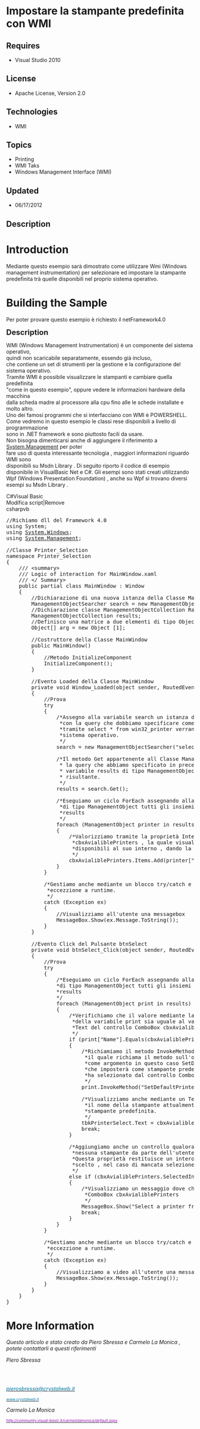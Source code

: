 # Impostare la stampante predefinita con WMI
## Requires
- Visual Studio 2010
## License
- Apache License, Version 2.0
## Technologies
- WMI
## Topics
- Printing
- WMI Taks
- Windows Management Interface (WMI)
## Updated
- 06/17/2012
## Description

<h1>Introduction</h1>
<p>Mediante questo esempio sar&agrave; dimostrato come utilizzare Wmi (Windows management instrumentation) per selezionare ed impostare la stampante predefinita tr&agrave; quelle disponibili nel proprio sistema operativo.</p>
<h1><span>Building the Sample</span></h1>
<p>Per poter provare questo esempio &egrave; richiesto il netFramework4.0</p>
<p><span style="font-size:20px; font-weight:bold">Description</span></p>
<p>WMI (Windows Management Instrumentation) &egrave; un componente del sistema operativo,
<br>
quindi non scaricabile separatamente, essendo gi&agrave; incluso, <br>
che contiene un set di strumenti per la gestione e la configurazione del sistema operativo.
<br>
Tramite WMI &egrave; possibile visualizzare le stampanti e cambiare quella predefinita
<br>
&quot;come in questo esempio&quot;, oppure vedere le informazioni hardware della macchina <br>
dalla scheda madre al processore alla cpu fino alle le schede installate e molto altro.<br>
Uno dei famosi programmi che si interfacciano con WMI &egrave; POWERSHELL.<br>
Come vedremo in questo esempio le classi rese disponibili a livello di programmazione
<br>
sono in .NET framework e sono piuttosto facili da usare. <br>
Non bisogna dimenticarsi anche di aggiungere il riferimento a <a class="libraryLink" href="http://msdn.microsoft.com/it-IT/library/System.Management.aspx" target="_blank" title="Auto generated link to System.Management">System.Management</a> per poter<br>
fare uso di questa interessante tecnologia , maggiori informazioni riguardo WMI sono<br>
disponibili su Msdn Library . Di seguito riporto il codice di esempio disponibile in VisualBasic Net e C#. Gli esempi sono stati creati utilizzando Wpf (Windows Presentation Foundation) , anche su Wpf si trovano diversi esempi su Msdn Library .</p>
<div class="scriptcode">
<div class="pluginEditHolder" pluginCommand="mceScriptCode">
<div class="title"><span>C#</span><span>Visual Basic</span></div>
<div class="pluginLinkHolder"><span class="pluginEditHolderLink">Modifica script</span>|<span class="pluginRemoveHolderLink">Remove</span></div>
<span class="hidden">csharp</span><span class="hidden">vb</span>


<div class="preview">
<pre class="js"><span class="js__sl_comment">//Richiamo&nbsp;dll&nbsp;del&nbsp;Framework&nbsp;4.0</span>&nbsp;
using&nbsp;System;&nbsp;
using&nbsp;<a class="libraryLink" href="http://msdn.microsoft.com/it-IT/library/System.Windows.aspx" target="_blank" title="Auto generated link to System.Windows">System.Windows</a>;&nbsp;
using&nbsp;<a class="libraryLink" href="http://msdn.microsoft.com/it-IT/library/System.Management.aspx" target="_blank" title="Auto generated link to System.Management">System.Management</a>;&nbsp;
&nbsp;
<span class="js__sl_comment">//Classe&nbsp;Printer_Selection</span>&nbsp;
namespace&nbsp;Printer_Selection&nbsp;
<span class="js__brace">{</span>&nbsp;
&nbsp;&nbsp;&nbsp;&nbsp;<span class="js__sl_comment">///&nbsp;&lt;summary&gt;</span>&nbsp;
&nbsp;&nbsp;&nbsp;&nbsp;<span class="js__sl_comment">///&nbsp;Logic&nbsp;of&nbsp;interaction&nbsp;for&nbsp;MainWindow.xaml</span>&nbsp;
&nbsp;&nbsp;&nbsp;&nbsp;<span class="js__sl_comment">///&nbsp;&lt;/&nbsp;Summary&gt;</span>&nbsp;
&nbsp;&nbsp;&nbsp;&nbsp;public&nbsp;partial&nbsp;class&nbsp;MainWindow&nbsp;:&nbsp;Window&nbsp;
&nbsp;&nbsp;&nbsp;&nbsp;<span class="js__brace">{</span>&nbsp;
&nbsp;&nbsp;&nbsp;&nbsp;&nbsp;&nbsp;&nbsp;&nbsp;<span class="js__sl_comment">//Dichiarazione&nbsp;di&nbsp;una&nbsp;nuova&nbsp;istanza&nbsp;della&nbsp;Classe&nbsp;ManagementObjectSearcher</span>&nbsp;
&nbsp;&nbsp;&nbsp;&nbsp;&nbsp;&nbsp;&nbsp;&nbsp;ManagementObjectSearcher&nbsp;search&nbsp;=&nbsp;<span class="js__operator">new</span>&nbsp;ManagementObjectSearcher();&nbsp;
&nbsp;&nbsp;&nbsp;&nbsp;&nbsp;&nbsp;&nbsp;&nbsp;<span class="js__sl_comment">//Dichiarazione&nbsp;classe&nbsp;ManagementObjectCollection&nbsp;Rappresenta&nbsp;insiemi&nbsp;diversi&nbsp;di&nbsp;oggetti&nbsp;di&nbsp;gestione&nbsp;recuperati&nbsp;tramite&nbsp;wmi</span>&nbsp;
&nbsp;&nbsp;&nbsp;&nbsp;&nbsp;&nbsp;&nbsp;&nbsp;ManagementObjectCollection&nbsp;results;&nbsp;
&nbsp;&nbsp;&nbsp;&nbsp;&nbsp;&nbsp;&nbsp;&nbsp;<span class="js__sl_comment">//Definisco&nbsp;una&nbsp;matrice&nbsp;a&nbsp;due&nbsp;elementi&nbsp;di&nbsp;tipo&nbsp;Object</span>&nbsp;
&nbsp;&nbsp;&nbsp;&nbsp;&nbsp;&nbsp;&nbsp;&nbsp;<span class="js__object">Object</span>[]&nbsp;arg&nbsp;=&nbsp;<span class="js__operator">new</span>&nbsp;<span class="js__object">Object</span>&nbsp;[<span class="js__num">1</span>];&nbsp;
&nbsp;
&nbsp;&nbsp;&nbsp;&nbsp;&nbsp;&nbsp;&nbsp;&nbsp;<span class="js__sl_comment">//Costruttore&nbsp;della&nbsp;Classe&nbsp;MainWindow</span>&nbsp;
&nbsp;&nbsp;&nbsp;&nbsp;&nbsp;&nbsp;&nbsp;&nbsp;public&nbsp;MainWindow()&nbsp;
&nbsp;&nbsp;&nbsp;&nbsp;&nbsp;&nbsp;&nbsp;&nbsp;<span class="js__brace">{</span>&nbsp;
&nbsp;&nbsp;&nbsp;&nbsp;&nbsp;&nbsp;&nbsp;&nbsp;&nbsp;&nbsp;&nbsp;&nbsp;<span class="js__sl_comment">//Metodo&nbsp;InitializeComponent</span>&nbsp;
&nbsp;&nbsp;&nbsp;&nbsp;&nbsp;&nbsp;&nbsp;&nbsp;&nbsp;&nbsp;&nbsp;&nbsp;InitializeComponent();&nbsp;
&nbsp;&nbsp;&nbsp;&nbsp;&nbsp;&nbsp;&nbsp;&nbsp;<span class="js__brace">}</span>&nbsp;
&nbsp;
&nbsp;&nbsp;&nbsp;&nbsp;&nbsp;&nbsp;&nbsp;&nbsp;<span class="js__sl_comment">//Evento&nbsp;Loaded&nbsp;della&nbsp;Classe&nbsp;MainWindow</span>&nbsp;
&nbsp;&nbsp;&nbsp;&nbsp;&nbsp;&nbsp;&nbsp;&nbsp;private&nbsp;<span class="js__operator">void</span>&nbsp;Window_Loaded(object&nbsp;sender,&nbsp;RoutedEventArgs&nbsp;e)&nbsp;
&nbsp;&nbsp;&nbsp;&nbsp;&nbsp;&nbsp;&nbsp;&nbsp;<span class="js__brace">{</span>&nbsp;
&nbsp;&nbsp;&nbsp;&nbsp;&nbsp;&nbsp;&nbsp;&nbsp;&nbsp;&nbsp;&nbsp;&nbsp;<span class="js__sl_comment">//Prova</span>&nbsp;
&nbsp;&nbsp;&nbsp;&nbsp;&nbsp;&nbsp;&nbsp;&nbsp;&nbsp;&nbsp;&nbsp;&nbsp;<span class="js__statement">try</span>&nbsp;
&nbsp;&nbsp;&nbsp;&nbsp;&nbsp;&nbsp;&nbsp;&nbsp;&nbsp;&nbsp;&nbsp;&nbsp;<span class="js__brace">{</span>&nbsp;
&nbsp;&nbsp;&nbsp;&nbsp;&nbsp;&nbsp;&nbsp;&nbsp;&nbsp;&nbsp;&nbsp;&nbsp;&nbsp;&nbsp;&nbsp;&nbsp;<span class="js__ml_comment">/*Assegno&nbsp;alla&nbsp;variabile&nbsp;search&nbsp;un&nbsp;istanza&nbsp;della&nbsp;classe&nbsp;ManagementObjectSearcher&nbsp;
&nbsp;&nbsp;&nbsp;&nbsp;&nbsp;&nbsp;&nbsp;&nbsp;&nbsp;&nbsp;&nbsp;&nbsp;&nbsp;&nbsp;&nbsp;&nbsp;&nbsp;*con&nbsp;la&nbsp;query&nbsp;che&nbsp;dobbiamo&nbsp;specificare&nbsp;come&nbsp;parametro&nbsp;,&nbsp;in&nbsp;questo&nbsp;caso&nbsp;
&nbsp;&nbsp;&nbsp;&nbsp;&nbsp;&nbsp;&nbsp;&nbsp;&nbsp;&nbsp;&nbsp;&nbsp;&nbsp;&nbsp;&nbsp;&nbsp;&nbsp;*tramite&nbsp;select&nbsp;*&nbsp;from&nbsp;win32_printer&nbsp;verranno&nbsp;ricercate&nbsp;tutte&nbsp;le&nbsp;stampanti&nbsp;disponibili&nbsp;ed&nbsp;installate&nbsp;nel&nbsp;
&nbsp;&nbsp;&nbsp;&nbsp;&nbsp;&nbsp;&nbsp;&nbsp;&nbsp;&nbsp;&nbsp;&nbsp;&nbsp;&nbsp;&nbsp;&nbsp;&nbsp;*sistema&nbsp;operativo.&nbsp;
&nbsp;&nbsp;&nbsp;&nbsp;&nbsp;&nbsp;&nbsp;&nbsp;&nbsp;&nbsp;&nbsp;&nbsp;&nbsp;&nbsp;&nbsp;&nbsp;&nbsp;*/</span>&nbsp;
&nbsp;&nbsp;&nbsp;&nbsp;&nbsp;&nbsp;&nbsp;&nbsp;&nbsp;&nbsp;&nbsp;&nbsp;&nbsp;&nbsp;&nbsp;&nbsp;search&nbsp;=&nbsp;<span class="js__operator">new</span>&nbsp;ManagementObjectSearcher(<span class="js__string">&quot;select&nbsp;*&nbsp;from&nbsp;win32_printer&quot;</span>);&nbsp;
&nbsp;
&nbsp;&nbsp;&nbsp;&nbsp;&nbsp;&nbsp;&nbsp;&nbsp;&nbsp;&nbsp;&nbsp;&nbsp;&nbsp;&nbsp;&nbsp;&nbsp;<span class="js__ml_comment">/*Il&nbsp;metodo&nbsp;Get&nbsp;appartenente&nbsp;all&nbsp;Classe&nbsp;ManagementObjectSearcher&nbsp;richiama&nbsp;
&nbsp;&nbsp;&nbsp;&nbsp;&nbsp;&nbsp;&nbsp;&nbsp;&nbsp;&nbsp;&nbsp;&nbsp;&nbsp;&nbsp;&nbsp;&nbsp;&nbsp;*&nbsp;la&nbsp;query&nbsp;che&nbsp;abbiamo&nbsp;specificato&nbsp;in&nbsp;precedenza&nbsp;in&nbsp;modo&nbsp;da&nbsp;valorizzare&nbsp;la&nbsp;&nbsp;
&nbsp;&nbsp;&nbsp;&nbsp;&nbsp;&nbsp;&nbsp;&nbsp;&nbsp;&nbsp;&nbsp;&nbsp;&nbsp;&nbsp;&nbsp;&nbsp;&nbsp;*&nbsp;variabile&nbsp;results&nbsp;di&nbsp;tipo&nbsp;ManagementObjectCollection&nbsp;con&nbsp;tutto&nbsp;l'insieme&nbsp;&nbsp;
&nbsp;&nbsp;&nbsp;&nbsp;&nbsp;&nbsp;&nbsp;&nbsp;&nbsp;&nbsp;&nbsp;&nbsp;&nbsp;&nbsp;&nbsp;&nbsp;&nbsp;*&nbsp;risultante.&nbsp;
&nbsp;&nbsp;&nbsp;&nbsp;&nbsp;&nbsp;&nbsp;&nbsp;&nbsp;&nbsp;&nbsp;&nbsp;&nbsp;&nbsp;&nbsp;&nbsp;&nbsp;*/</span>&nbsp;
&nbsp;&nbsp;&nbsp;&nbsp;&nbsp;&nbsp;&nbsp;&nbsp;&nbsp;&nbsp;&nbsp;&nbsp;&nbsp;&nbsp;&nbsp;&nbsp;results&nbsp;=&nbsp;search.Get();&nbsp;
&nbsp;
&nbsp;&nbsp;&nbsp;&nbsp;&nbsp;&nbsp;&nbsp;&nbsp;&nbsp;&nbsp;&nbsp;&nbsp;&nbsp;&nbsp;&nbsp;&nbsp;<span class="js__ml_comment">/*Eseguiamo&nbsp;un&nbsp;ciclo&nbsp;ForEach&nbsp;assegnando&nbsp;alla&nbsp;variabile&nbsp;printer&nbsp;
&nbsp;&nbsp;&nbsp;&nbsp;&nbsp;&nbsp;&nbsp;&nbsp;&nbsp;&nbsp;&nbsp;&nbsp;&nbsp;&nbsp;&nbsp;&nbsp;&nbsp;*di&nbsp;tipo&nbsp;ManagementObject&nbsp;tutti&nbsp;gli&nbsp;insiemi&nbsp;collection&nbsp;della&nbsp;variabile&nbsp;
&nbsp;&nbsp;&nbsp;&nbsp;&nbsp;&nbsp;&nbsp;&nbsp;&nbsp;&nbsp;&nbsp;&nbsp;&nbsp;&nbsp;&nbsp;&nbsp;&nbsp;*results&nbsp;
&nbsp;&nbsp;&nbsp;&nbsp;&nbsp;&nbsp;&nbsp;&nbsp;&nbsp;&nbsp;&nbsp;&nbsp;&nbsp;&nbsp;&nbsp;&nbsp;&nbsp;*/</span>&nbsp;
&nbsp;&nbsp;&nbsp;&nbsp;&nbsp;&nbsp;&nbsp;&nbsp;&nbsp;&nbsp;&nbsp;&nbsp;&nbsp;&nbsp;&nbsp;&nbsp;foreach&nbsp;(ManagementObject&nbsp;printer&nbsp;<span class="js__operator">in</span>&nbsp;results)&nbsp;
&nbsp;&nbsp;&nbsp;&nbsp;&nbsp;&nbsp;&nbsp;&nbsp;&nbsp;&nbsp;&nbsp;&nbsp;&nbsp;&nbsp;&nbsp;&nbsp;<span class="js__brace">{</span>&nbsp;
&nbsp;&nbsp;&nbsp;&nbsp;&nbsp;&nbsp;&nbsp;&nbsp;&nbsp;&nbsp;&nbsp;&nbsp;&nbsp;&nbsp;&nbsp;&nbsp;&nbsp;&nbsp;&nbsp;&nbsp;<span class="js__ml_comment">/*Valorizziamo&nbsp;tramite&nbsp;la&nbsp;propriet&agrave;&nbsp;Intems&nbsp;ed&nbsp;il&nbsp;metodo&nbsp;Add&nbsp;la&nbsp;ComboBox&nbsp;
&nbsp;&nbsp;&nbsp;&nbsp;&nbsp;&nbsp;&nbsp;&nbsp;&nbsp;&nbsp;&nbsp;&nbsp;&nbsp;&nbsp;&nbsp;&nbsp;&nbsp;&nbsp;&nbsp;&nbsp;&nbsp;*cbxAvialiblePrinters&nbsp;,&nbsp;la&nbsp;quale&nbsp;visualizzer&agrave;&nbsp;tutte&nbsp;la&nbsp;stampanti&nbsp;&nbsp;
&nbsp;&nbsp;&nbsp;&nbsp;&nbsp;&nbsp;&nbsp;&nbsp;&nbsp;&nbsp;&nbsp;&nbsp;&nbsp;&nbsp;&nbsp;&nbsp;&nbsp;&nbsp;&nbsp;&nbsp;&nbsp;*disponibili&nbsp;al&nbsp;suo&nbsp;interno&nbsp;,&nbsp;dando&nbsp;la&nbsp;possibilit&agrave;&nbsp;di&nbsp;poterle&nbsp;selezionare.&nbsp;
&nbsp;&nbsp;&nbsp;&nbsp;&nbsp;&nbsp;&nbsp;&nbsp;&nbsp;&nbsp;&nbsp;&nbsp;&nbsp;&nbsp;&nbsp;&nbsp;&nbsp;&nbsp;&nbsp;&nbsp;&nbsp;*/</span>&nbsp;
&nbsp;&nbsp;&nbsp;&nbsp;&nbsp;&nbsp;&nbsp;&nbsp;&nbsp;&nbsp;&nbsp;&nbsp;&nbsp;&nbsp;&nbsp;&nbsp;&nbsp;&nbsp;&nbsp;&nbsp;cbxAvialiblePrinters.Items.Add(printer[<span class="js__string">&quot;Name&quot;</span>]);&nbsp;
&nbsp;&nbsp;&nbsp;&nbsp;&nbsp;&nbsp;&nbsp;&nbsp;&nbsp;&nbsp;&nbsp;&nbsp;&nbsp;&nbsp;&nbsp;&nbsp;<span class="js__brace">}</span>&nbsp;
&nbsp;&nbsp;&nbsp;&nbsp;&nbsp;&nbsp;&nbsp;&nbsp;&nbsp;&nbsp;&nbsp;&nbsp;<span class="js__brace">}</span>&nbsp;
&nbsp;
&nbsp;&nbsp;&nbsp;&nbsp;&nbsp;&nbsp;&nbsp;&nbsp;&nbsp;&nbsp;&nbsp;&nbsp;<span class="js__ml_comment">/*Gestiamo&nbsp;anche&nbsp;mediante&nbsp;un&nbsp;blocco&nbsp;try/catch&nbsp;e&nbsp;la&nbsp;classe&nbsp;Exception&nbsp;un&nbsp;eventuale&nbsp;
&nbsp;&nbsp;&nbsp;&nbsp;&nbsp;&nbsp;&nbsp;&nbsp;&nbsp;&nbsp;&nbsp;&nbsp;&nbsp;*eccezzione&nbsp;a&nbsp;runtime.&nbsp;&nbsp;&nbsp;
&nbsp;&nbsp;&nbsp;&nbsp;&nbsp;&nbsp;&nbsp;&nbsp;&nbsp;&nbsp;&nbsp;&nbsp;&nbsp;*/</span>&nbsp;
&nbsp;&nbsp;&nbsp;&nbsp;&nbsp;&nbsp;&nbsp;&nbsp;&nbsp;&nbsp;&nbsp;&nbsp;<span class="js__statement">catch</span>&nbsp;(Exception&nbsp;ex)&nbsp;
&nbsp;&nbsp;&nbsp;&nbsp;&nbsp;&nbsp;&nbsp;&nbsp;&nbsp;&nbsp;&nbsp;&nbsp;<span class="js__brace">{</span>&nbsp;
&nbsp;&nbsp;&nbsp;&nbsp;&nbsp;&nbsp;&nbsp;&nbsp;&nbsp;&nbsp;&nbsp;&nbsp;&nbsp;&nbsp;&nbsp;&nbsp;<span class="js__sl_comment">//Visualizziamo&nbsp;all'utente&nbsp;una&nbsp;messagebox</span>&nbsp;
&nbsp;&nbsp;&nbsp;&nbsp;&nbsp;&nbsp;&nbsp;&nbsp;&nbsp;&nbsp;&nbsp;&nbsp;&nbsp;&nbsp;&nbsp;&nbsp;MessageBox.Show(ex.Message.ToString());&nbsp;
&nbsp;&nbsp;&nbsp;&nbsp;&nbsp;&nbsp;&nbsp;&nbsp;&nbsp;&nbsp;&nbsp;&nbsp;<span class="js__brace">}</span>&nbsp;
&nbsp;&nbsp;&nbsp;&nbsp;&nbsp;&nbsp;&nbsp;&nbsp;<span class="js__brace">}</span>&nbsp;
&nbsp;
&nbsp;&nbsp;&nbsp;&nbsp;&nbsp;&nbsp;&nbsp;&nbsp;<span class="js__sl_comment">//Evento&nbsp;Click&nbsp;del&nbsp;Pulsante&nbsp;btnSelect</span>&nbsp;
&nbsp;&nbsp;&nbsp;&nbsp;&nbsp;&nbsp;&nbsp;&nbsp;private&nbsp;<span class="js__operator">void</span>&nbsp;btnSelect_Click(object&nbsp;sender,&nbsp;RoutedEventArgs&nbsp;e)&nbsp;
&nbsp;&nbsp;&nbsp;&nbsp;&nbsp;&nbsp;&nbsp;&nbsp;<span class="js__brace">{</span>&nbsp;
&nbsp;&nbsp;&nbsp;&nbsp;&nbsp;&nbsp;&nbsp;&nbsp;&nbsp;&nbsp;&nbsp;&nbsp;<span class="js__sl_comment">//Prova</span>&nbsp;
&nbsp;&nbsp;&nbsp;&nbsp;&nbsp;&nbsp;&nbsp;&nbsp;&nbsp;&nbsp;&nbsp;&nbsp;<span class="js__statement">try</span>&nbsp;
&nbsp;&nbsp;&nbsp;&nbsp;&nbsp;&nbsp;&nbsp;&nbsp;&nbsp;&nbsp;&nbsp;&nbsp;<span class="js__brace">{</span>&nbsp;
&nbsp;&nbsp;&nbsp;&nbsp;&nbsp;&nbsp;&nbsp;&nbsp;&nbsp;&nbsp;&nbsp;&nbsp;&nbsp;&nbsp;&nbsp;&nbsp;<span class="js__ml_comment">/*Eseguiamo&nbsp;un&nbsp;ciclo&nbsp;ForEach&nbsp;assegnando&nbsp;alla&nbsp;variabile&nbsp;printer&nbsp;
&nbsp;&nbsp;&nbsp;&nbsp;&nbsp;&nbsp;&nbsp;&nbsp;&nbsp;&nbsp;&nbsp;&nbsp;&nbsp;&nbsp;&nbsp;&nbsp;*di&nbsp;tipo&nbsp;ManagementObject&nbsp;tutti&nbsp;gli&nbsp;insiemi&nbsp;collection&nbsp;della&nbsp;variabile&nbsp;
&nbsp;&nbsp;&nbsp;&nbsp;&nbsp;&nbsp;&nbsp;&nbsp;&nbsp;&nbsp;&nbsp;&nbsp;&nbsp;&nbsp;&nbsp;&nbsp;*results&nbsp;
&nbsp;&nbsp;&nbsp;&nbsp;&nbsp;&nbsp;&nbsp;&nbsp;&nbsp;&nbsp;&nbsp;&nbsp;&nbsp;&nbsp;&nbsp;&nbsp;*/</span>&nbsp;
&nbsp;&nbsp;&nbsp;&nbsp;&nbsp;&nbsp;&nbsp;&nbsp;&nbsp;&nbsp;&nbsp;&nbsp;&nbsp;&nbsp;&nbsp;&nbsp;foreach&nbsp;(ManagementObject&nbsp;print&nbsp;<span class="js__operator">in</span>&nbsp;results)&nbsp;
&nbsp;&nbsp;&nbsp;&nbsp;&nbsp;&nbsp;&nbsp;&nbsp;&nbsp;&nbsp;&nbsp;&nbsp;&nbsp;&nbsp;&nbsp;&nbsp;<span class="js__brace">{</span>&nbsp;
&nbsp;&nbsp;&nbsp;&nbsp;&nbsp;&nbsp;&nbsp;&nbsp;&nbsp;&nbsp;&nbsp;&nbsp;&nbsp;&nbsp;&nbsp;&nbsp;&nbsp;&nbsp;&nbsp;&nbsp;<span class="js__ml_comment">/*Verifichiamo&nbsp;che&nbsp;il&nbsp;valore&nbsp;mediante&nbsp;la&nbsp;propriet&agrave;&nbsp;Name&nbsp;&nbsp;
&nbsp;&nbsp;&nbsp;&nbsp;&nbsp;&nbsp;&nbsp;&nbsp;&nbsp;&nbsp;&nbsp;&nbsp;&nbsp;&nbsp;&nbsp;&nbsp;&nbsp;&nbsp;&nbsp;&nbsp;&nbsp;*della&nbsp;variabile&nbsp;print&nbsp;sia&nbsp;uguale&nbsp;al&nbsp;valore&nbsp;della&nbsp;propriet&agrave;&nbsp;&nbsp;
&nbsp;&nbsp;&nbsp;&nbsp;&nbsp;&nbsp;&nbsp;&nbsp;&nbsp;&nbsp;&nbsp;&nbsp;&nbsp;&nbsp;&nbsp;&nbsp;&nbsp;&nbsp;&nbsp;&nbsp;&nbsp;*Text&nbsp;del&nbsp;controllo&nbsp;ComboBox&nbsp;cbxAvialiblePrinters&nbsp;
&nbsp;&nbsp;&nbsp;&nbsp;&nbsp;&nbsp;&nbsp;&nbsp;&nbsp;&nbsp;&nbsp;&nbsp;&nbsp;&nbsp;&nbsp;&nbsp;&nbsp;&nbsp;&nbsp;&nbsp;&nbsp;*/</span>&nbsp;
&nbsp;&nbsp;&nbsp;&nbsp;&nbsp;&nbsp;&nbsp;&nbsp;&nbsp;&nbsp;&nbsp;&nbsp;&nbsp;&nbsp;&nbsp;&nbsp;&nbsp;&nbsp;&nbsp;&nbsp;<span class="js__statement">if</span>&nbsp;(print[<span class="js__string">&quot;Name&quot;</span>].Equals(cbxAvialiblePrinters.Text))&nbsp;
&nbsp;&nbsp;&nbsp;&nbsp;&nbsp;&nbsp;&nbsp;&nbsp;&nbsp;&nbsp;&nbsp;&nbsp;&nbsp;&nbsp;&nbsp;&nbsp;&nbsp;&nbsp;&nbsp;&nbsp;<span class="js__brace">{</span>&nbsp;
&nbsp;&nbsp;&nbsp;&nbsp;&nbsp;&nbsp;&nbsp;&nbsp;&nbsp;&nbsp;&nbsp;&nbsp;&nbsp;&nbsp;&nbsp;&nbsp;&nbsp;&nbsp;&nbsp;&nbsp;&nbsp;&nbsp;&nbsp;&nbsp;<span class="js__ml_comment">/*Richiamiamo&nbsp;il&nbsp;metodo&nbsp;InvokeMethod&nbsp;
&nbsp;&nbsp;&nbsp;&nbsp;&nbsp;&nbsp;&nbsp;&nbsp;&nbsp;&nbsp;&nbsp;&nbsp;&nbsp;&nbsp;&nbsp;&nbsp;&nbsp;&nbsp;&nbsp;&nbsp;&nbsp;&nbsp;&nbsp;&nbsp;&nbsp;*il&nbsp;quale&nbsp;richiama&nbsp;il&nbsp;metodo&nbsp;sull'oggetto&nbsp;passato&nbsp;
&nbsp;&nbsp;&nbsp;&nbsp;&nbsp;&nbsp;&nbsp;&nbsp;&nbsp;&nbsp;&nbsp;&nbsp;&nbsp;&nbsp;&nbsp;&nbsp;&nbsp;&nbsp;&nbsp;&nbsp;&nbsp;&nbsp;&nbsp;&nbsp;&nbsp;*come&nbsp;argomento&nbsp;in&nbsp;questo&nbsp;caso&nbsp;SetDefaultPrinter&nbsp;,&nbsp;
&nbsp;&nbsp;&nbsp;&nbsp;&nbsp;&nbsp;&nbsp;&nbsp;&nbsp;&nbsp;&nbsp;&nbsp;&nbsp;&nbsp;&nbsp;&nbsp;&nbsp;&nbsp;&nbsp;&nbsp;&nbsp;&nbsp;&nbsp;&nbsp;&nbsp;*che&nbsp;imposter&agrave;&nbsp;come&nbsp;stampante&nbsp;predefinita&nbsp;ci&ograve;&nbsp;che&nbsp;l'utente&nbsp;
&nbsp;&nbsp;&nbsp;&nbsp;&nbsp;&nbsp;&nbsp;&nbsp;&nbsp;&nbsp;&nbsp;&nbsp;&nbsp;&nbsp;&nbsp;&nbsp;&nbsp;&nbsp;&nbsp;&nbsp;&nbsp;&nbsp;&nbsp;&nbsp;&nbsp;*ha&nbsp;selezionato&nbsp;dal&nbsp;controllo&nbsp;ComboBox&nbsp;cbxAvialiblePrinters.&nbsp;
&nbsp;&nbsp;&nbsp;&nbsp;&nbsp;&nbsp;&nbsp;&nbsp;&nbsp;&nbsp;&nbsp;&nbsp;&nbsp;&nbsp;&nbsp;&nbsp;&nbsp;&nbsp;&nbsp;&nbsp;&nbsp;&nbsp;&nbsp;&nbsp;&nbsp;*/</span>&nbsp;
&nbsp;&nbsp;&nbsp;&nbsp;&nbsp;&nbsp;&nbsp;&nbsp;&nbsp;&nbsp;&nbsp;&nbsp;&nbsp;&nbsp;&nbsp;&nbsp;&nbsp;&nbsp;&nbsp;&nbsp;&nbsp;&nbsp;&nbsp;&nbsp;print.InvokeMethod(<span class="js__string">&quot;SetDefaultPrinter&quot;</span>,&nbsp;arg);&nbsp;
&nbsp;
&nbsp;&nbsp;&nbsp;&nbsp;&nbsp;&nbsp;&nbsp;&nbsp;&nbsp;&nbsp;&nbsp;&nbsp;&nbsp;&nbsp;&nbsp;&nbsp;&nbsp;&nbsp;&nbsp;&nbsp;&nbsp;&nbsp;&nbsp;&nbsp;<span class="js__ml_comment">/*Visualizziamo&nbsp;anche&nbsp;mediante&nbsp;un&nbsp;TextBlock&nbsp;tbkPrinterSelect&nbsp;
&nbsp;&nbsp;&nbsp;&nbsp;&nbsp;&nbsp;&nbsp;&nbsp;&nbsp;&nbsp;&nbsp;&nbsp;&nbsp;&nbsp;&nbsp;&nbsp;&nbsp;&nbsp;&nbsp;&nbsp;&nbsp;&nbsp;&nbsp;&nbsp;&nbsp;*il&nbsp;nome&nbsp;della&nbsp;stampante&nbsp;attualmente&nbsp;selezionata&nbsp;ed&nbsp;impostata&nbsp;come&nbsp;
&nbsp;&nbsp;&nbsp;&nbsp;&nbsp;&nbsp;&nbsp;&nbsp;&nbsp;&nbsp;&nbsp;&nbsp;&nbsp;&nbsp;&nbsp;&nbsp;&nbsp;&nbsp;&nbsp;&nbsp;&nbsp;&nbsp;&nbsp;&nbsp;&nbsp;*stampante&nbsp;predefinita.&nbsp;
&nbsp;&nbsp;&nbsp;&nbsp;&nbsp;&nbsp;&nbsp;&nbsp;&nbsp;&nbsp;&nbsp;&nbsp;&nbsp;&nbsp;&nbsp;&nbsp;&nbsp;&nbsp;&nbsp;&nbsp;&nbsp;&nbsp;&nbsp;&nbsp;&nbsp;*/</span>&nbsp;
&nbsp;&nbsp;&nbsp;&nbsp;&nbsp;&nbsp;&nbsp;&nbsp;&nbsp;&nbsp;&nbsp;&nbsp;&nbsp;&nbsp;&nbsp;&nbsp;&nbsp;&nbsp;&nbsp;&nbsp;&nbsp;&nbsp;&nbsp;&nbsp;tbkPrinterSelect.Text&nbsp;=&nbsp;cbxAvialiblePrinters.Text;&nbsp;
&nbsp;&nbsp;&nbsp;&nbsp;&nbsp;&nbsp;&nbsp;&nbsp;&nbsp;&nbsp;&nbsp;&nbsp;&nbsp;&nbsp;&nbsp;&nbsp;&nbsp;&nbsp;&nbsp;&nbsp;&nbsp;&nbsp;&nbsp;&nbsp;<span class="js__statement">break</span>;&nbsp;
&nbsp;&nbsp;&nbsp;&nbsp;&nbsp;&nbsp;&nbsp;&nbsp;&nbsp;&nbsp;&nbsp;&nbsp;&nbsp;&nbsp;&nbsp;&nbsp;&nbsp;&nbsp;&nbsp;&nbsp;<span class="js__brace">}</span>&nbsp;
&nbsp;
&nbsp;&nbsp;&nbsp;&nbsp;&nbsp;&nbsp;&nbsp;&nbsp;&nbsp;&nbsp;&nbsp;&nbsp;&nbsp;&nbsp;&nbsp;&nbsp;&nbsp;&nbsp;&nbsp;&nbsp;<span class="js__ml_comment">/*Aggiungiamo&nbsp;anche&nbsp;un&nbsp;controllo&nbsp;qualora&nbsp;non&nbsp;vi&nbsp;sia&nbsp;stata&nbsp;selezionata&nbsp;
&nbsp;&nbsp;&nbsp;&nbsp;&nbsp;&nbsp;&nbsp;&nbsp;&nbsp;&nbsp;&nbsp;&nbsp;&nbsp;&nbsp;&nbsp;&nbsp;&nbsp;&nbsp;&nbsp;&nbsp;&nbsp;*nessuna&nbsp;stampante&nbsp;da&nbsp;parte&nbsp;dell'utente&nbsp;mediante&nbsp;la&nbsp;propriet&agrave;&nbsp;SelectedIndex.&nbsp;
&nbsp;&nbsp;&nbsp;&nbsp;&nbsp;&nbsp;&nbsp;&nbsp;&nbsp;&nbsp;&nbsp;&nbsp;&nbsp;&nbsp;&nbsp;&nbsp;&nbsp;&nbsp;&nbsp;&nbsp;&nbsp;*Questa&nbsp;propriet&agrave;&nbsp;restituisce&nbsp;un&nbsp;intero&nbsp;che&nbsp;st&agrave;&nbsp;ad&nbsp;indicare&nbsp;quale&nbsp;items&nbsp;l'utente&nbsp;ha&nbsp;
&nbsp;&nbsp;&nbsp;&nbsp;&nbsp;&nbsp;&nbsp;&nbsp;&nbsp;&nbsp;&nbsp;&nbsp;&nbsp;&nbsp;&nbsp;&nbsp;&nbsp;&nbsp;&nbsp;&nbsp;&nbsp;*scelto&nbsp;,&nbsp;nel&nbsp;caso&nbsp;di&nbsp;mancata&nbsp;selezione&nbsp;restituir&agrave;&nbsp;valore&nbsp;negativo&nbsp;-1.&nbsp;
&nbsp;&nbsp;&nbsp;&nbsp;&nbsp;&nbsp;&nbsp;&nbsp;&nbsp;&nbsp;&nbsp;&nbsp;&nbsp;&nbsp;&nbsp;&nbsp;&nbsp;&nbsp;&nbsp;&nbsp;&nbsp;*/</span>&nbsp;
&nbsp;&nbsp;&nbsp;&nbsp;&nbsp;&nbsp;&nbsp;&nbsp;&nbsp;&nbsp;&nbsp;&nbsp;&nbsp;&nbsp;&nbsp;&nbsp;&nbsp;&nbsp;&nbsp;&nbsp;<span class="js__statement">else</span>&nbsp;<span class="js__statement">if</span>&nbsp;(cbxAvialiblePrinters.SelectedIndex.Equals(-<span class="js__num">1</span>))&nbsp;
&nbsp;&nbsp;&nbsp;&nbsp;&nbsp;&nbsp;&nbsp;&nbsp;&nbsp;&nbsp;&nbsp;&nbsp;&nbsp;&nbsp;&nbsp;&nbsp;&nbsp;&nbsp;&nbsp;&nbsp;<span class="js__brace">{</span>&nbsp;
&nbsp;&nbsp;&nbsp;&nbsp;&nbsp;&nbsp;&nbsp;&nbsp;&nbsp;&nbsp;&nbsp;&nbsp;&nbsp;&nbsp;&nbsp;&nbsp;&nbsp;&nbsp;&nbsp;&nbsp;&nbsp;&nbsp;&nbsp;&nbsp;<span class="js__ml_comment">/*Visualizziamo&nbsp;un&nbsp;messaggio&nbsp;dove&nbsp;chiediamo&nbsp;di&nbsp;selezionate&nbsp;una&nbsp;stampante&nbsp;dal&nbsp;&nbsp;
&nbsp;&nbsp;&nbsp;&nbsp;&nbsp;&nbsp;&nbsp;&nbsp;&nbsp;&nbsp;&nbsp;&nbsp;&nbsp;&nbsp;&nbsp;&nbsp;&nbsp;&nbsp;&nbsp;&nbsp;&nbsp;&nbsp;&nbsp;&nbsp;&nbsp;*ComboBox&nbsp;cbxAvialiblePrinters&nbsp;
&nbsp;&nbsp;&nbsp;&nbsp;&nbsp;&nbsp;&nbsp;&nbsp;&nbsp;&nbsp;&nbsp;&nbsp;&nbsp;&nbsp;&nbsp;&nbsp;&nbsp;&nbsp;&nbsp;&nbsp;&nbsp;&nbsp;&nbsp;&nbsp;&nbsp;*/</span>&nbsp;
&nbsp;&nbsp;&nbsp;&nbsp;&nbsp;&nbsp;&nbsp;&nbsp;&nbsp;&nbsp;&nbsp;&nbsp;&nbsp;&nbsp;&nbsp;&nbsp;&nbsp;&nbsp;&nbsp;&nbsp;&nbsp;&nbsp;&nbsp;&nbsp;MessageBox.Show(<span class="js__string">&quot;Select&nbsp;a&nbsp;printer&nbsp;from&nbsp;the&nbsp;drop-down&nbsp;box&quot;</span>,&nbsp;Application.Current.MainWindow.Title,&nbsp;MessageBoxButton.OK,&nbsp;MessageBoxImage.Exclamation);&nbsp;
&nbsp;&nbsp;&nbsp;&nbsp;&nbsp;&nbsp;&nbsp;&nbsp;&nbsp;&nbsp;&nbsp;&nbsp;&nbsp;&nbsp;&nbsp;&nbsp;&nbsp;&nbsp;&nbsp;&nbsp;&nbsp;&nbsp;&nbsp;&nbsp;<span class="js__statement">break</span>;&nbsp;
&nbsp;&nbsp;&nbsp;&nbsp;&nbsp;&nbsp;&nbsp;&nbsp;&nbsp;&nbsp;&nbsp;&nbsp;&nbsp;&nbsp;&nbsp;&nbsp;&nbsp;&nbsp;&nbsp;&nbsp;<span class="js__brace">}</span>&nbsp;
&nbsp;&nbsp;&nbsp;&nbsp;&nbsp;&nbsp;&nbsp;&nbsp;&nbsp;&nbsp;&nbsp;&nbsp;&nbsp;&nbsp;&nbsp;&nbsp;<span class="js__brace">}</span>&nbsp;
&nbsp;&nbsp;&nbsp;&nbsp;&nbsp;&nbsp;&nbsp;&nbsp;&nbsp;&nbsp;&nbsp;&nbsp;<span class="js__brace">}</span>&nbsp;
&nbsp;
&nbsp;&nbsp;&nbsp;&nbsp;&nbsp;&nbsp;&nbsp;&nbsp;&nbsp;&nbsp;&nbsp;&nbsp;<span class="js__ml_comment">/*Gestiamo&nbsp;anche&nbsp;mediante&nbsp;un&nbsp;blocco&nbsp;try/catch&nbsp;e&nbsp;la&nbsp;classe&nbsp;Exception&nbsp;un&nbsp;eventuale&nbsp;
&nbsp;&nbsp;&nbsp;&nbsp;&nbsp;&nbsp;&nbsp;&nbsp;&nbsp;&nbsp;&nbsp;&nbsp;&nbsp;*eccezzione&nbsp;a&nbsp;runtime.&nbsp;&nbsp;&nbsp;
&nbsp;&nbsp;&nbsp;&nbsp;&nbsp;&nbsp;&nbsp;&nbsp;&nbsp;&nbsp;&nbsp;&nbsp;&nbsp;*/</span>&nbsp;
&nbsp;&nbsp;&nbsp;&nbsp;&nbsp;&nbsp;&nbsp;&nbsp;&nbsp;&nbsp;&nbsp;&nbsp;<span class="js__statement">catch</span>&nbsp;(Exception&nbsp;ex)&nbsp;
&nbsp;&nbsp;&nbsp;&nbsp;&nbsp;&nbsp;&nbsp;&nbsp;&nbsp;&nbsp;&nbsp;&nbsp;<span class="js__brace">{</span>&nbsp;
&nbsp;&nbsp;&nbsp;&nbsp;&nbsp;&nbsp;&nbsp;&nbsp;&nbsp;&nbsp;&nbsp;&nbsp;&nbsp;&nbsp;&nbsp;&nbsp;<span class="js__sl_comment">//Visualizziamo&nbsp;a&nbsp;video&nbsp;all'utente&nbsp;una&nbsp;messagebox</span>&nbsp;
&nbsp;&nbsp;&nbsp;&nbsp;&nbsp;&nbsp;&nbsp;&nbsp;&nbsp;&nbsp;&nbsp;&nbsp;&nbsp;&nbsp;&nbsp;&nbsp;MessageBox.Show(ex.Message.ToString());&nbsp;
&nbsp;&nbsp;&nbsp;&nbsp;&nbsp;&nbsp;&nbsp;&nbsp;&nbsp;&nbsp;&nbsp;&nbsp;<span class="js__brace">}</span>&nbsp;
&nbsp;&nbsp;&nbsp;&nbsp;&nbsp;&nbsp;&nbsp;&nbsp;<span class="js__brace">}</span>&nbsp;
&nbsp;&nbsp;&nbsp;&nbsp;<span class="js__brace">}</span>&nbsp;
<span class="js__brace">}</span>&nbsp;
</pre>
</div>
</div>
</div>
<h1>More Information</h1>
<p><em>Questo articolo e stato creato da Piero Sbressa e Carmelo La Monica , potete contattarli a questi riferimenti</em></p>
<p><em>Piero Sbressa</em></p>
<div class="mcePaste" id="_mcePaste" style="width:1px; height:1px; overflow:hidden; top:0px; left:-10000px">
</div>
<p>&nbsp;</p>
<p><em><a href="mailto:pierosbressa@crystalweb.it"><span style="color:#00749e">pierosbressa@crystalweb.it</span></a></em></p>
<p><em><a href="http://www.crystalweb.it/"><span style="text-decoration:underline"><span style="font-size:x-small"><span><span style="color:#00749e">www.crystalweb.it</span></span></span></span></a></em></p>
<p><em>Carmelo La Monica</em></p>
<p><em><span style="font-size:x-small"><a href="http://community.visual-basic.it/carmelolamonica/default.aspx"><span style="color:#960bb4">http://community.visual-basic.it/carmelolamonica/default.aspx</span></a></span><br>
</em></p>
